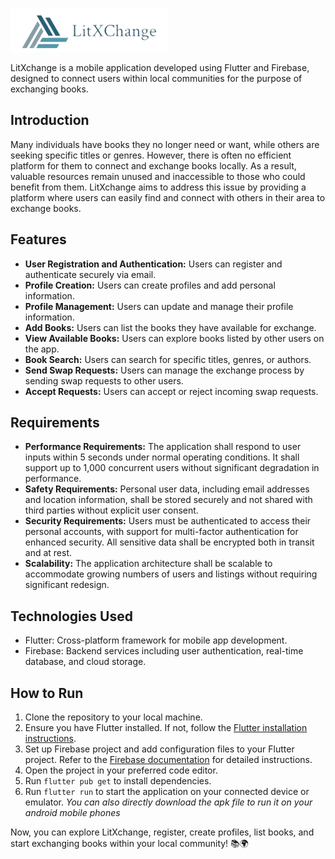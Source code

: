 ![LitXchange Logo](/litxchange/assets/images/Logo.png)

LitXchange is a mobile application developed using Flutter and Firebase, designed to connect users within local communities for the purpose of exchanging books. 

## Introduction

Many individuals have books they no longer need or want, while others are seeking specific titles or genres. However, there is often no efficient platform for them to connect and exchange books locally. As a result, valuable resources remain unused and inaccessible to those who could benefit from them. LitXchange aims to address this issue by providing a platform where users can easily find and connect with others in their area to exchange books.

## Features

- **User Registration and Authentication:** Users can register and authenticate securely via email.
- **Profile Creation:** Users can create profiles and add personal information.
- **Profile Management:** Users can update and manage their profile information.
- **Add Books:** Users can list the books they have available for exchange.
- **View Available Books:** Users can explore books listed by other users on the app.
- **Book Search:** Users can search for specific titles, genres, or authors.
- **Send Swap Requests:** Users can manage the exchange process by sending swap requests to other users.
- **Accept Requests:** Users can accept or reject incoming swap requests.

## Requirements

- **Performance Requirements:** The application shall respond to user inputs within 5 seconds under normal operating conditions. It shall support up to 1,000 concurrent users without significant degradation in performance.
- **Safety Requirements:** Personal user data, including email addresses and location information, shall be stored securely and not shared with third parties without explicit user consent.
- **Security Requirements:** Users must be authenticated to access their personal accounts, with support for multi-factor authentication for enhanced security. All sensitive data shall be encrypted both in transit and at rest.
- **Scalability:** The application architecture shall be scalable to accommodate growing numbers of users and listings without requiring significant redesign.

## Technologies Used

- Flutter: Cross-platform framework for mobile app development.
- Firebase: Backend services including user authentication, real-time database, and cloud storage.

## How to Run

1. Clone the repository to your local machine.
2. Ensure you have Flutter installed. If not, follow the [Flutter installation instructions](https://flutter.dev/docs/get-started/install).
3. Set up Firebase project and add configuration files to your Flutter project. Refer to the [Firebase documentation](https://firebase.google.com/docs/flutter/setup) for detailed instructions.
4. Open the project in your preferred code editor.
5. Run `flutter pub get` to install dependencies.
6. Run `flutter run` to start the application on your connected device or emulator.
*You can also directly download the apk file to run it on your android mobile phones*

Now, you can explore LitXchange, register, create profiles, list books, and start exchanging books within your local community! 📚🌍
